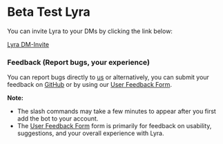 # Beta Test Lyra

You can invite Lyra to your DMs by clicking the link below:

[Lyra DM-Invite](https://discord.com/oauth2/authorize?client_id=1385335501912932536&permissions=139586824256&integration_type=1&scope=bot+applications.commands)

### Feedback (Report bugs, your experience)

You can report bugs directly to [us]() or alternatively, you can submit your feedback on [GitHub]() or by using our [User Feedback Form]().


**Note:** 
- The slash commands may take a few minutes to appear after you first add the bot to your account.
- The [User Feedback Form]() form is primarily for feedback on usability, suggestions, and your overall experience with Lyra.
